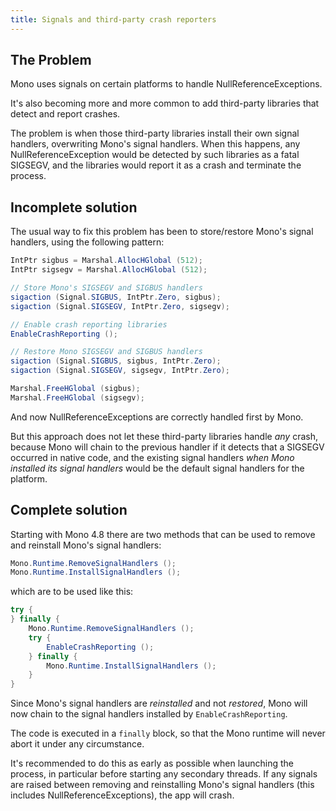 ```yaml
---
title: Signals and third-party crash reporters
---
```


## The Problem

Mono uses signals on certain platforms to handle NullReferenceExceptions.

It's also becoming more and more common to add third-party libraries that detect and report crashes.

The problem is when those third-party libraries install their own signal handlers, overwriting Mono's signal handlers. When this happens, any NullReferenceException would be detected by such libraries as a fatal SIGSEGV, and the libraries would report it as a crash and terminate the process.

## Incomplete solution

The usual way to fix this problem has been to store/restore Mono's signal handlers, using the following pattern:

``` csharp
IntPtr sigbus = Marshal.AllocHGlobal (512);
IntPtr sigsegv = Marshal.AllocHGlobal (512);

// Store Mono's SIGSEGV and SIGBUS handlers
sigaction (Signal.SIGBUS, IntPtr.Zero, sigbus);
sigaction (Signal.SIGSEGV, IntPtr.Zero, sigsegv);

// Enable crash reporting libraries
EnableCrashReporting ();

// Restore Mono SIGSEGV and SIGBUS handlers
sigaction (Signal.SIGBUS, sigbus, IntPtr.Zero);
sigaction (Signal.SIGSEGV, sigsegv, IntPtr.Zero);

Marshal.FreeHGlobal (sigbus);
Marshal.FreeHGlobal (sigsegv);
```

And now NullReferenceExceptions are correctly handled first by Mono.

But this approach does not let these third-party libraries handle *any* crash, because Mono will chain to the previous handler if it detects that a SIGSEGV occurred in native code, and the existing signal handlers *when Mono installed its signal handlers* would be the default signal handlers for the platform.

## Complete solution

Starting with Mono 4.8 there are two methods that can be used to remove and reinstall Mono's signal handlers:

``` csharp
Mono.Runtime.RemoveSignalHandlers ();
Mono.Runtime.InstallSignalHandlers ();
```

which are to be used like this:

``` csharp
try {
} finally {
    Mono.Runtime.RemoveSignalHandlers ();
    try {
        EnableCrashReporting ();
    } finally {
        Mono.Runtime.InstallSignalHandlers ();
    }
}
```

Since Mono's signal handlers are *reinstalled* and not *restored*, Mono will now chain to the signal handlers installed by `EnableCrashReporting`.

The code is executed in a `finally` block, so that the Mono runtime will never abort it under any circumstance.

It's recommended to do this as early as possible when launching the process, in particular before starting any secondary threads. If any signals are raised between removing and reinstalling Mono's signal handlers (this includes NullReferenceExceptions), the app will crash.
